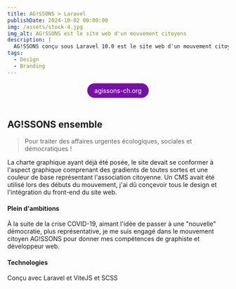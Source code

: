```yaml
---
title: AG!SSONS > Laravel
publishDate: 2024-10-02 00:00:00
img: /assets/stock-4.jpg
img_alt: AG!SSONS est le site web d'un mouvement citoyens
description: |
  AG!SSONS conçu sous Laravel 10.0 est le site web d'un mouvement citoyens démocratique qui veut faire face à l'urgence climatique et social.
tags:
  - Design
  - Branding
---
```


<div style="display:flex; justify-content: center; margin-top: 1rem; margin-bottom: 3rem;">
<a style="background-color: #7611a6; text-decoration: none; padding: 0.5rem 1rem; color: #ffffff; border-radius: 999rem;" href="https://agissons-ch.org" target="_blank">agissons-ch.org</a>
</div>

## AG!SSONS ensemble
> Pour traiter des affaires urgentes écologiques, sociales et démocratiques !

La charte graphique ayant déjà été posée, le site devait se conformer à l'aspect graphique comprenant des gradients de toutes sortes et une couleur de base représentant l'association citoyenne.
Un CMS avait été utilisé lors des débuts du mouvement, j'ai dû conçevoir tous le design et l'intégration du front-end du site web. 

#### Plein d'ambitions

À la suite de la crise COVID-19, aimant l'idée de passer à une "nouvelle" démocratie, plus représentative, je me suis engagé dans le mouvement citoyen AG!SSONS pour donner mes compétences de graphiste et développeur web.

#### Technologies

Conçu avec Laravel et ViteJS et SCSS